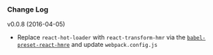 ### Change Log

v0.0.8 (2016-04-05)

- Replace `react-hot-loader` with `react-transform-hmr` via the [`babel-preset-react-hmre`](https://github.com/danmartinez101/babel-preset-react-hmre) and update `webpack.config.js`
